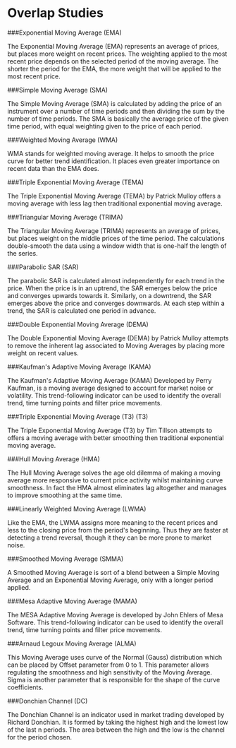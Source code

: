 # Overlap Studies

###Exponential Moving Average (EMA)

The Exponential Moving Average (EMA) represents an average of prices, but places more weight on recent prices. The weighting applied to the most recent price depends on the selected period of the moving average. The shorter the period for the EMA, the more weight that will be applied to the most recent price.

###Simple Moving Average (SMA)

The Simple Moving Average (SMA) is calculated by adding the price of an instrument over a number of time periods and then dividing the sum by the number of time periods. The SMA is basically the average price of the given time period, with equal weighting given to the price of each period.

###Weighted Moving Average (WMA)

WMA stands for weighted moving average. It helps to smooth the price curve for better trend identification. It places even greater importance on recent data than the EMA does.

###Triple Exponential Moving Average (TEMA)

The Triple Exponential Moving Average (TEMA) by Patrick Mulloy offers a moving average with less lag then traditional exponential moving average.

###Triangular Moving Average (TRIMA)

The Triangular Moving Average (TRIMA) represents an average of prices, but places weight on the middle prices of the time period. The calculations double-smooth the data using a window width that is one-half the length of the series.

###Parabolic SAR (SAR)

The parabolic SAR is calculated almost independently for each trend in the price. When the price is in an uptrend, the SAR emerges below the price and converges upwards towards it. Similarly, on a downtrend, the SAR emerges above the price and converges downwards. At each step within a trend, the SAR is calculated one period in advance.

###Double Exponential Moving Average (DEMA)

The Double Exponential Moving Average (DEMA) by Patrick Mulloy attempts to remove the inherent lag associated to Moving Averages by placing more weight on recent values.

###Kaufman's Adaptive Moving Average (KAMA)

The Kaufman's Adaptive Moving Average (KAMA) Developed by Perry Kaufman, is a moving average designed to account for market noise or volatility. This trend-following indicator can be used to identify the overall trend, time turning points and filter price movements.

###Triple Exponential Moving Average (T3) (T3)

The Triple Exponential Moving Average (T3) by Tim Tillson attempts to offers a moving average with better smoothing then traditional exponential moving average.

###Hull Moving Average (HMA)

The Hull Moving Average solves the age old dilemma of making a moving average more responsive to current price activity whilst maintaining curve smoothness. In fact the HMA almost eliminates lag altogether and manages to improve smoothing at the same time.

###Linearly Weighted Moving Average (LWMA)

Like the EMA, the LWMA assigns more meaning to the recent prices and less to the closing price from the period's beginning. Thus they are faster at detecting a trend reversal, though it they can be more prone to market noise.

###Smoothed Moving Average (SMMA)

A Smoothed Moving Average is sort of a blend between a Simple Moving Average and an Exponential Moving Average, only with a longer period applied.

###Mesa Adaptive Moving Average (MAMA)

The MESA Adaptive Moving Average is developed by John Ehlers of Mesa Software. This trend-following indicator can be used to identify the overall trend, time turning points and filter price movements.

###Arnaud Legoux Moving Average (ALMA)

This Moving Average uses curve of the Normal (Gauss) distribution which can be placed by Offset parameter from 0 to 1. This parameter allows regulating the smoothness and high sensitivity of the Moving Average. Sigma is another parameter that is responsible for the shape of the curve coefficients.

###Donchian Channel (DC)

The Donchian Channel is an indicator used in market trading developed by Richard Donchian. It is formed by taking the highest high and the lowest low of the last n periods. The area between the high and the low is the channel for the period chosen.
